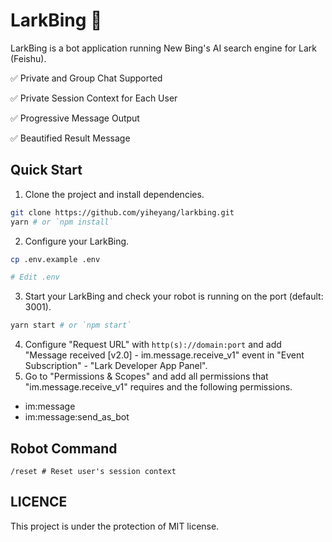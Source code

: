 # LarkBing 🤖️

LarkBing is a bot application running New Bing's AI search engine for Lark (Feishu).

✅ Private and Group Chat Supported

✅ Private Session Context for Each User

✅ Progressive Message Output

✅ Beautified Result Message

## Quick Start

1. Clone the project and install dependencies.
```bash
git clone https://github.com/yiheyang/larkbing.git
yarn # or `npm install`
```
2. Configure your LarkBing.
```bash
cp .env.example .env

# Edit .env
```
3. Start your LarkBing and check your robot is running on the port (default: 3001).
```bash
yarn start # or `npm start`
```
4. Configure "Request URL" with `http(s)://domain:port` and add "Message received [v2.0] - im.message.receive_v1" event in "Event Subscription" - "Lark Developer App Panel".
5. Go to "Permissions & Scopes" and add all permissions that "im.message.receive_v1" requires and the following permissions.
- im:message
- im:message:send_as_bot

## Robot Command
```text
/reset # Reset user's session context
```
## LICENCE
This project is under the protection of MIT license.
